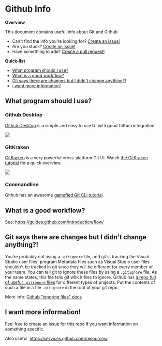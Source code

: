# Github Info

**Overview**

This document contains useful info about Git and Github

- Can't find the info you're looking for? [Create an issue!](https://github.com/IBCNServices/tutorials/issues)
- Are you stuck? [Create an issue!](https://github.com/IBCNServices/tutorials/issues)
- Have something to add? [Create a pull request!](https://github.com/IBCNServices/tutorials/edit/master/Github.md)

**Quick-list**

- [What program should I use?](#program)
- [What is a good workflow?](#workflow)
- [Git says there are changes but I didn't change anything?!](#gitignore)
- [I want more information!](#moreinfo)

<a name="program"></a>
## What program should I use?

### Github Desktop

[Github Desktop](https://desktop.github.com/) is a simple and easy to use UI with good Github integration.

![](https://desktop.github.com/images/screens/windows/main.png)

### GitKraken

[GitKraken](https://www.gitkraken.com/) is a very powerful cross-platform Git UI. Watch [the GitKraken tutorial](https://www.youtube.com/watch?v=j1rP21RcbH0) for a quick overview.

![](https://blog.axosoft.com/wp-content/uploads/2015/10/pull-wo-switching-crop.gif)

### Commandline

Github has an awesome [gamefied Git CLI tutorial](https://try.github.io).

<a name="workflow"></a>
## What is a good workflow?

See: https://guides.github.com/introduction/flow/

<a name="gitignore"></a>
## Git says there are changes but I didn't change anything?!

You're probably not using a `.gitignore` file, and git is tracking the Visual Studio user files.
program
Metadata files such as Visual Studio user files shouldn't be tracked in git since they will be different for every member of your team. You can tell git to ignore these files by using a `.gitignore` file. As the name states, this file tells git which files to ignore. Github has [a repo full of useful `.gitignore` files](https://github.com/github/gitignore) for different types of projects. Put the contents of such a file in a file `.gitignore` in the root of your git repo.

More info: [Github "ignoring files" docs](https://help.github.com/articles/ignoring-files/)

<a name="moreinfo"></a>
## I want more information!

Feel free to create an issue for this repo if you want information on something specific.

Also useful: https://services.github.com/resources/
